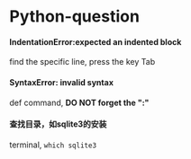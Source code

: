 # Python-question

#### IndentationError:expected an indented block

find the specific line, press the key Tab

#### SyntaxError: invalid syntax

def command, **DO NOT forget the ":"**

#### 查找目录，如sqlite3的安装

terminal, `which sqlite3` 



